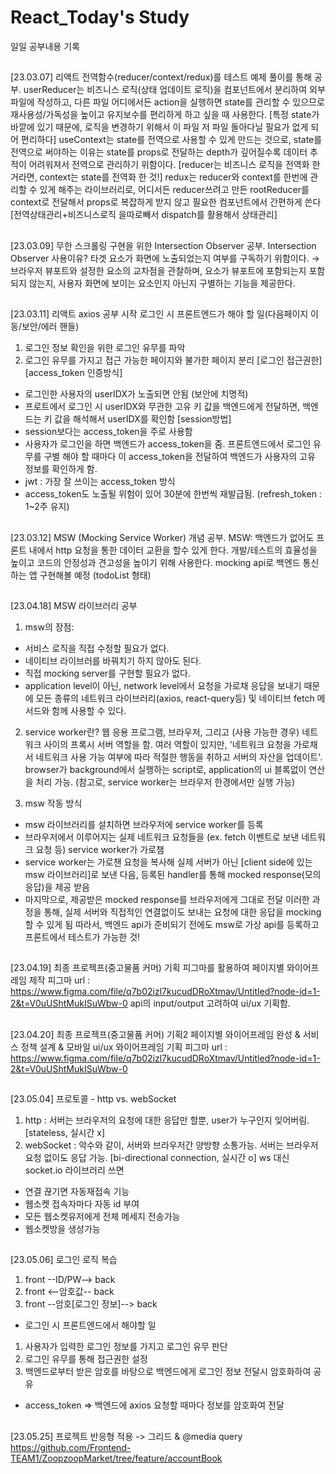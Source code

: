 # React_Today's Study

일일 공부내용 기록

##

[23.03.07]
리액트 전역함수(reducer/context/redux)를 테스트 예제 풀이를 통해 공부.
userReducer는 비즈니스 로직(상태 업데이트 로직)을 컴포넌트에서 분리하여 외부 파일에 작성하고, 다른 파일 어디에서든 action을 실행하면 state를 관리할 수 있으므로 재사용성/가독성을 높이고 유지보수를 편리하게 하고 싶을 때 사용한다. [특정 state가 바깥에 있기 때문에, 로직을 변경하기 위해서 이 파일 저 파일 돌아다닐 필요가 없게 되어 편리하다]
useContext는 state를 전역으로 사용할 수 있게 만드는 것으로, state를 전역으로 써야하는 이유는 state를 props로 전달하는 depth가 깊어질수록 데이터 추적이 어려워져서 전역으로 관리하기 위함이다. [reducer는 비즈니스 로직을 전역화 한거라면, context는 state를 전역화 한 것!]
redux는 reducer와 context를 한번에 관리할 수 있게 해주는 라이브러리로, 어디서든 reducer쓰려고 만든 rootReducer를 context로 전달해서 props로 복잡하게 받지 않고 필요한 컴포넌트에서 간편하게 쓴다 [전역상태관리+비즈니스로직 을따로빼서 dispatch를 활용해서 상태관리]
##
[23.03.09]
무한 스크롤링 구현을 위한 Intersection Observer 공부.
Intersection Observer 사용이유? 타겟 요소가 화면에 노출되었는지 여부를 구독하기 위함이다.
→ 브라우저 뷰포트와 설정한 요소의 교차점을 관찰하며, 요소가 뷰포트에 포함되는지 포함되지 않는지, 사용자 화면에 보이는 요소인지 아닌지 구별하는 기능을 제공한다.
##
[23.03.11]
리액트 axios 공부 시작
로그인 시 프론트엔드가 해야 할 일(다음페이지 이동/보안/에러 핸들)
1. 로그인 정보 확인을 위한 로그인 유무를 파악
2. 로그인 유무를 가지고 접근 가능한 페이지와 불가한 페이지 분리 [로그인 접근권한]
[access_token 인증방식]
* 로그인한 사용자의 userIDX가 노출되면 안됨 (보안에 치명적)
* 프로트에서 로그인 시 userIDX와 무관한 고유 키 값을 백엔드에게 전달하면, 백엔드는 키 값을 해석해서 userIDX를 확인함 [session방법]
* session보다는 access_token을 주로 사용함 
* 사용자가 로그인을 하면 백엔드가 access_token을 줌. 프론트엔드에서 로그인 유무를 구별 해야 할 때마다 이 access_token을 전달하여 백엔드가 사용자의 고유 정보를 확인하게 함.
* jwt : 가장 잘 쓰이는 access_token 방식
* access_token도 노출될 위험이 있어 30분에 한번씩 재발급됨. (refresh_token : 1~2주 유지)
##
[23.03.12]
MSW (Mocking Service Worker) 개념 공부.
MSW: 백엔드가 없어도 프론트 내에서 http 요청을 통한 데이터 교환을 할수 있게 한다.
개발/테스트의 효율성을 높이고 코드의 안정성과 견고성을 높이기 위해 사용한다.
mocking api로 백엔드 통신하는 앱 구현해볼 예정 (todoList 형태)
##
[23.04.18]
MSW 라이브러리 공부
1. msw의 장점:
 * 서비스 로직을 직접 수정할 필요가 없다.
 * 네이티브 라이브러를 바꿔치기 하지 않아도 된다.
 * 직접 mocking server를 구현할 필요가 없다.
 * application level이 아닌, network level에서 요청을 가로채 응답을 보내기 때문에 모든 종류의 네트워크 라이브러리(axios, react-query등) 및 네이티브 fetch 메서드와 함께 사용할 수 있다.

2. service worker란?
 웹 응용 프로그램, 브라우저, 그리고 (사용 가능한 경우) 네트워크 사이의 프록시 서버 역할을 함.
 여러 역할이 있지만, '네트워크 요청을 가로채서 네트워크 사용 가능 여부에 따라 적절한 행동을 취하고 서버의 자산을 업데이트'.
 browser가 background에서 실행하는 script로, application의 ui 블록없이 연산을 처리 가능.
 (참고로, service worker는 브라우저 한경에서만 실행 가능)

3. msw 작동 방식
 * msw 라이브러리를 설치하면 브라우저에 service worker를 등록
 * 브라우저에서 이루어지는 실제 네트워크 요청들을 (ex. fetch 이벤트로 보낸 네트워크 요청 등) service worker가 가로챔
 * service worker는 가로챈 요청을 복사해 실제 서버가 아닌 [client side에 있는 msw 라이브러리]로 보낸 다음, 등록된 handler를 통해 mocked response(모의 응답)을 제공 받음
 * 마지막으로, 제공받은 mocked response를 브라우저에게 그대로 전달
이러한 과정을 통해, 실제 서버와 직접적인 연결없이도 보내는 요청에 대한 응답을 mocking 할 수 있게 됨
따라서, 백엔드 api가 준비되기 전에도 msw로 가상 api를 등록하고 프론트에서 테스트가 가능한 것!
##
[23.04.19]
최종 프로젝프(중고물품 커머) 기획
피그마를 활용하여 페이지별 와이어프레임 제작
피그마 url : https://www.figma.com/file/q7b02izl7kucudDRoXtmav/Untitled?node-id=1-2&t=V0uUShtMukISuWbw-0
api의 input/output 고려하여 ui/ux 기획함.
##
[23.04.20]
최종 프로젝프(중고물품 커머) 기획2
페이지별 와이어프레임 완성 & 서비스 정책 설계 & 모바일 ui/ux 와이어프레임 기획
피그마 url : https://www.figma.com/file/q7b02izl7kucudDRoXtmav/Untitled?node-id=1-2&t=V0uUShtMukISuWbw-0
##
[23.05.04]
프로토콜 - http vs. webSocket
1. http : 서버는 브라우저의 요청에 대한 응답만 할뿐, user가 누구인지 잊어버림. [stateless, 실시간 x]
2. webSocket : 악수와 같이, 서버와 브라우저간 양방향 소통가능. 서버는 브라우저 요청 없이도 응답 가능. [bi-directional connection, 실시간 o]
ws 대신 socket.io 라이브러리 쓰면
- 연결 끊기면 자동재접속 기능
- 웹소켓 접속자마다 자동 id 부여
- 모든 웹소켓유저에게 전체 메세지 전송가능
- 웹소켓방을 생성가능
##
[23.05.06]
로그인 로직 복습
1. front --ID/PW--> back
2. front <--암호값-- back
3. front --암호[로그인 정보]--> back
* 로그인 시 프론트엔드에서 해야할 일
1) 사용자가 입력한 로그인 정보를 가지고 로그인 유무 판단
2) 로그인 유무를 통해 접근권한 설정
3) 백엔드로부터 받은 암호를 바탕으로 백엔드에게 로그인 정보 전달시 암호화하여 공유
* access_token => 백엔드에 axios 요청할 때마다 정보를 암호화여 전달
##
[23.05.25]
프로젝트 반응형 적용 -> 그리드 & @media query
https://github.com/Frontend-TEAM1/ZoopzoopMarket/tree/feature/accountBook
